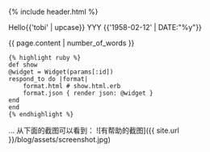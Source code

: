 ﻿{% include header.html %}


Hello{{'tobi' | upcase}}
YYY {{'1958-02-12' | DATE:"%y"}}



{{ page.content | number_of_words }}

	{% highlight ruby %}
	def show
	@widget = Widget(params[:id])
	respond_to do |format|
		format.html # show.html.erb
		format.json { render json: @widget }
	end
	end
	{% endhighlight %}
	
… 从下面的截图可以看到：
![有帮助的截图]({{ site.url }}/blog/assets/screenshot.jpg)